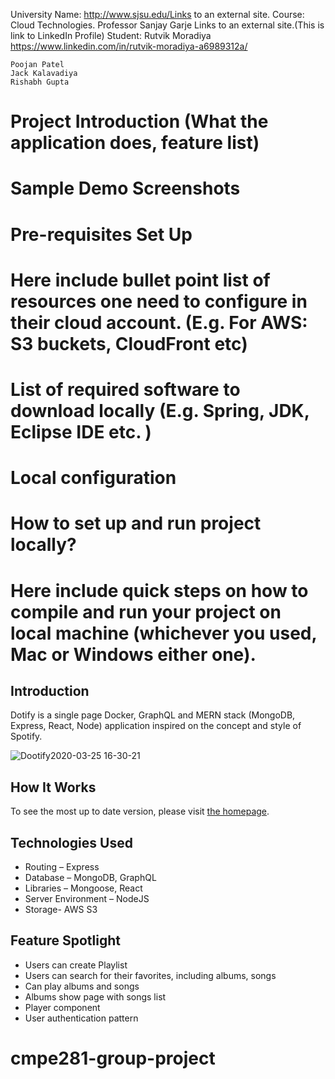 University Name: http://www.sjsu.edu/Links to an external site.
Course: Cloud Technologies.
Professor Sanjay Garje Links to an external site.(This is link to LinkedIn Profile)
Student: 
    Rutvik Moradiya
        https://www.linkedin.com/in/rutvik-moradiya-a6989312a/
        
    Poojan Patel
    Jack Kalavadiya
    Rishabh Gupta

# Project Introduction (What the application does, feature list)

# Sample Demo Screenshots

# Pre-requisites Set Up

# Here include bullet point list of resources one need to configure in their cloud account. (E.g. For AWS: S3 buckets, CloudFront etc)
# List of required software to download locally (E.g. Spring, JDK, Eclipse IDE etc. )
# Local configuration
# How to set up and run project locally?
# Here include quick steps on how to compile and run your project on local machine (whichever you used, Mac or Windows either one).

## Introduction
Dotify is a single page Docker, GraphQL and MERN stack (MongoDB, Express, React, Node) application inspired on the concept and style of Spotify. 

![Dootify2020-03-25 16-30-21](https://user-images.githubusercontent.com/7420659/77706990-cbfacc00-6fbb-11ea-9e41-cffe47aaba8d.gif)

## How It Works
To see the most up to date version, please visit [the homepage](https://dootify.herokuapp.com/#/).

## Technologies Used
* Routing – Express
* Database – MongoDB, GraphQL
* Libraries – Mongoose, React
* Server Environment – NodeJS
* Storage- AWS S3

## Feature Spotlight
* Users can create Playlist
* Users can search for their favorites, including albums, songs
* Can play albums and songs
* Albums show page with songs list
* Player component
* User authentication pattern

# cmpe281-group-project
